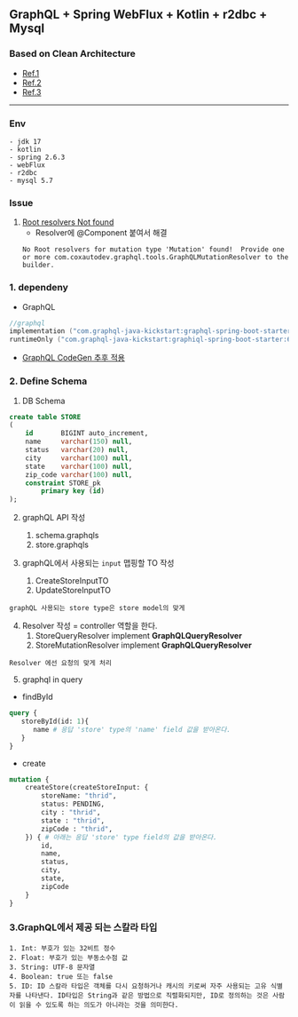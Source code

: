 ## GraphQL + Spring WebFlux + Kotlin + r2dbc + Mysql
### Based on Clean Architecture
- [Ref.1](https://medium.com/swlh/graphql-kotlin-tutorial-344f5fe0c71a)
- [Ref.2](https://www.graphql-java.com/tutorials/getting-started-with-spring-boot/)
- [Ref.3](https://velog.io/@jay2u8809/SpringBoot-GraphQL%EC%9D%84-%EC%8D%A8%EB%B3%B4%EC%9E%90)
---
### Env
```text
- jdk 17
- kotlin
- spring 2.6.3
- webFlux
- r2dbc
- mysql 5.7
```

### Issue
1. [Root resolvers Not found](https://stackoverflow.com/questions/60357247/mapping-multiple-graphql-schema-files-to-separate-resolvers-spring-boot)
   - Resolver에 @Component 붙여서 해결
   ```text
   No Root resolvers for mutation type 'Mutation' found!  Provide one or more com.coxautodev.graphql.tools.GraphQLMutationResolver to the builder.
   ```


### 1. dependeny
- GraphQL
```kotlin
//graphql
implementation ("com.graphql-java-kickstart:graphql-spring-boot-starter:6.0.1")
runtimeOnly ("com.graphql-java-kickstart:graphiql-spring-boot-starter:6.0.1")
```
- [GraphQL CodeGen 추후 적용](https://github.com/kobylynskyi/graphql-java-codegen/tree/master/plugins/gradle)


### 2. Define Schema
1. DB Schema
```sql
create table STORE
(
    id       BIGINT auto_increment,
    name     varchar(150) null,
    status   varchar(20) null,
    city     varchar(100) null,
    state    varchar(100) null,
    zip_code varchar(100) null,
    constraint STORE_pk
        primary key (id)
);
```
2. graphQL API 작성
   1. schema.graphqls
   2. store.graphqls

3. graphQL에서 사용되는 ```input``` 맵핑할 TO 작성
   1. CreateStoreInputTO
   2. UpdateStoreInputTO

```text
graphQL 사용되는 store type은 store model의 맞게
```

4. Resolver 작성 = controller 역할을 한다.
   1. StoreQueryResolver implement **GraphQLQueryResolver**
   2. StoreMutationResolver implement **GraphQLQueryResolver**
```text
Resolver 에선 요청의 맞게 처리
```

5. graphql in query
- findById
```graphql
query {
   storeById(id: 1){
      name # 응답 'store' type의 'name' field 값을 받아온다.
   }
}
```
- create
```graphql
mutation {
    createStore(createStoreInput: {
        storeName: "thrid",
        status: PENDING,
        city : "thrid",
        state : "thrid",
        zipCode : "thrid",
    }) { # 아래는 응답 'store' type field의 값을 받아온다.
        id,
        name,
        status,
        city,
        state,
        zipCode
    }
}
```

### 3.GraphQL에서 제공 되는 스칼라 타입
```text
1. Int: 부호가 있는 32비트 정수
2. Float: 부호가 있는 부동소수점 값 
3. String: UTF-8 문자열 
4. Boolean: true 또는 false 
5. ID: ID 스칼라 타입은 객체를 다시 요청하거나 캐시의 키로써 자주 사용되는 고유 식별자를 나타낸다. ID타입은 String과 같은 방법으로 직렬화되지만, ID로 정의하는 것은 사람이 읽을 수 있도록 하는 의도가 아니라는 것을 의미한다.
```
